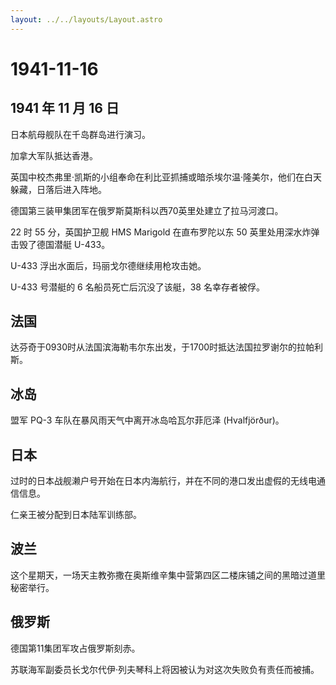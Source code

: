 ```yaml
---
layout: ../../layouts/Layout.astro
---
```


# 1941-11-16

## 1941 年 11 月 16 日

日本航母舰队在千岛群岛进行演习。

加拿大军队抵达香港。

英国中校杰弗里·凯斯的小组奉命在利比亚抓捕或暗杀埃尔温·隆美尔，他们在白天躲藏，日落后进入阵地。

德国第三装甲集团军在俄罗斯莫斯科以西70英里处建立了拉马河渡口。

22 时 55 分，英国护卫舰 HMS Marigold 在直布罗陀以东 50
英里处用深水炸弹击毁了德国潜艇 U-433。

U-433 浮出水面后，玛丽戈尔德继续用枪攻击她。

U-433 号潜艇的 6 名船员死亡后沉没了该艇，38 名幸存者被俘。

## 法国

达芬奇于0930时从法国滨海勒韦尔东出发，于1700时抵达法国拉罗谢尔的拉帕利斯。

## 冰岛

盟军 PQ-3 车队在暴风雨天气中离开冰岛哈瓦尔菲厄泽 (Hvalfjörður)。

## 日本

过时的日本战舰濑户号开始在日本内海航行，并在不同的港口发出虚假的无线电通信信息。

仁亲王被分配到日本陆军训练部。

## 波兰

这个星期天，一场天主教弥撒在奥斯维辛集中营第四区二楼床铺之间的黑暗过道里秘密举行。

## 俄罗斯

德国第11集团军攻占俄罗斯刻赤。

苏联海军副委员长戈尔代伊·列夫琴科上将因被认为对这次失败负有责任而被捕。